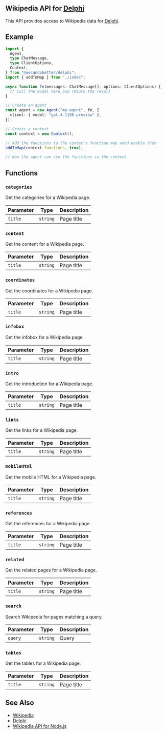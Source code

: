 ## Wikipedia API for [Delphi](https://github.com/WeCanDoBetter/delphi)

This API provides access to Wikipedia data for
[Delphi](https://github.com/WeCanDoBetter/delphi).

## Example

```ts
import {
  Agent,
  type ChatMessage,
  type ClientOptions,
  Context,
} from "@wecandobetter/delphi";
import { addToMap } from "./index";

async function fn(messages: ChatMessage[], options: ClientOptions) {
  // Call the model here and return the result
}

// Create an agent
const agent = new Agent("my-agent", fn, {
  client: { model: "gpt-4-1106-preview" },
});

// Create a context
const context = new Context();

// Add the functions to the contex's function map anbd enable them
addToMap(context.functions, true);

// Now the agent can use the functions in the context
```

## Functions

### `categories`

Get the categories for a Wikipedia page.

| Parameter | Type     | Description |
| --------- | -------- | ----------- |
| `title`   | `string` | Page title  |

### `content`

Get the content for a Wikipedia page.

| Parameter | Type     | Description |
| --------- | -------- | ----------- |
| `title`   | `string` | Page title  |

### `coordinates`

Get the coordinates for a Wikipedia page.

| Parameter | Type     | Description |
| --------- | -------- | ----------- |
| `title`   | `string` | Page title  |

### `infobox`

Get the infobox for a Wikipedia page.

| Parameter | Type     | Description |
| --------- | -------- | ----------- |
| `title`   | `string` | Page title  |

### `intro`

Get the introduction for a Wikipedia page.

| Parameter | Type     | Description |
| --------- | -------- | ----------- |
| `title`   | `string` | Page title  |

### `links`

Get the links for a Wikipedia page.

| Parameter | Type     | Description |
| --------- | -------- | ----------- |
| `title`   | `string` | Page title  |

### `mobileHtml`

Get the mobile HTML for a Wikipedia page.

| Parameter | Type     | Description |
| --------- | -------- | ----------- |
| `title`   | `string` | Page title  |

### `references`

Get the references for a Wikipedia page.

| Parameter | Type     | Description |
| --------- | -------- | ----------- |
| `title`   | `string` | Page title  |

### `related`

Get the related pages for a Wikipedia page.

| Parameter | Type     | Description |
| --------- | -------- | ----------- |
| `title`   | `string` | Page title  |

### `search`

Search Wikipedia for pages matching a query.

| Parameter | Type     | Description |
| --------- | -------- | ----------- |
| `query`   | `string` | Query       |

### `tables`

Get the tables for a Wikipedia page.

| Parameter | Type     | Description |
| --------- | -------- | ----------- |
| `title`   | `string` | Page title  |

## See Also

- [Wikipedia](https://wikipedia.org)
- [Delphi](https://github.com/WeCanDoBetter/delphi)
- [Wikipedia API for Node.js](https://npmjs.com/package/wikipedia)
